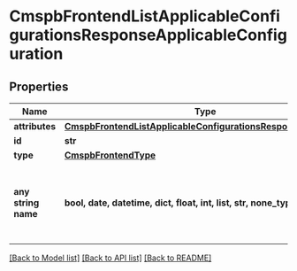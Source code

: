 # CmspbFrontendListApplicableConfigurationsResponseApplicableConfiguration


## Properties
Name | Type | Description | Notes
------------ | ------------- | ------------- | -------------
**attributes** | [**CmspbFrontendListApplicableConfigurationsResponseAttributes**](CmspbFrontendListApplicableConfigurationsResponseAttributes.md) |  | [optional] 
**id** | **str** |  | [optional] 
**type** | [**CmspbFrontendType**](CmspbFrontendType.md) |  | [optional] 
**any string name** | **bool, date, datetime, dict, float, int, list, str, none_type** | any string name can be used but the value must be the correct type | [optional]

[[Back to Model list]](../README.md#documentation-for-models) [[Back to API list]](../README.md#documentation-for-api-endpoints) [[Back to README]](../README.md)


